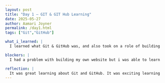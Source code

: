 ```yaml
---
layout: post
title: "Day 1 – GIT & GIT Hub Learning"
date: 2025-05-27
author: Aamari Joyner
permalink: /day1.html
tags: ["Git","GitHub"]

what_i_learned: |
  I learned what Git & GitHub was, and also took on a role of building my own website. I didn't understand what repositories were and how these tools are used but I'm slowly understanding.

blockers: |
  I had a problem with building my own website but i was able to learn and figure it out .

reflection: |
  It was great learning about Git and GitHub. It was exciting learning something new because I've never heard of this these types of tools.Therefore its exciting getting to know a new thing.
---
```

